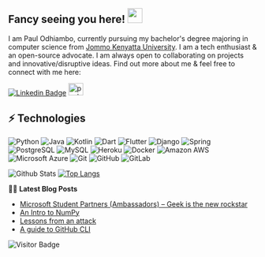## Fancy seeing you here! <img src="https://raw.githubusercontent.com/paulodhiambo/paulodhiambo/master/wave.gif" width="30px">

I am Paul Odhiambo, currently pursuing my bachelor's degree majoring in computer science from [Jommo Kenyatta University](https://jkuat.ac.ke/). I am a tech enthusiast & an open-source advocate. I am always open to collaborating on projects and innovative/disruptive ideas. Find out more about me & feel free to connect with me here:

[![Linkedin Badge](https://img.shields.io/badge/-paulodhiambo-blue?style=flat-square&logo=Linkedin&logoColor=white&link=https://www.linkedin.com/in/paulodhiambo/)](https://www.linkedin.com/in/paulodhiambo/)
<a href="https://dev.to/paulodhiambo">
  <img src="https://d2fltix0v2e0sb.cloudfront.net/dev-badge.svg" alt="paul odhiambo's DEV Profile" height="25" width="30">
</a>


## ⚡ Technologies

![Python](https://img.shields.io/badge/-Python-black?style=flat-square&logo=Python)
![Java](https://img.shields.io/badge/-java-E34A86?style=flat-square&logo=java)
![Kotlin](https://img.shields.io/badge/-Kotlin-430098?style=flat-square&logo=kotlin)
![Dart](https://img.shields.io/badge/-Dart-181717?style=flat-square&logo=dart)
![Flutter](https://img.shields.io/badge/-Flutter-FCA121?style=flat-square&logo=flutter)
![Django](https://img.shields.io/badge/-django-E34A86?style=flat-square&logo=django)
![Spring](https://img.shields.io/badge/-Spring-black?style=flat-square&logo=spring)
![PostgreSQL](https://img.shields.io/badge/-PostgreSQL-336791?style=flat-square&logo=postgresql)
![MySQL](https://img.shields.io/badge/-MySQL-black?style=flat-square&logo=mysql)
![Heroku](https://img.shields.io/badge/-Heroku-430098?style=flat-square&logo=heroku)
![Docker](https://img.shields.io/badge/-Docker-black?style=flat-square&logo=docker)
![Amazon AWS](https://img.shields.io/badge/Amazon%20AWS-232F3E?style=flat-square&logo=amazon-aws)
![Microsoft Azure](https://img.shields.io/badge/Microsoft%20Azure-232F7E?style=flat-square&logo=microsoft-azure)
![Git](https://img.shields.io/badge/-Git-black?style=flat-square&logo=git)
![GitHub](https://img.shields.io/badge/-GitHub-181717?style=flat-square&logo=github)
![GitLab](https://img.shields.io/badge/-GitLab-FCA121?style=flat-square&logo=gitlab)

![Github Stats](https://github-readme-stats.vercel.app/api?username=paulodhiambo&show_icons=true)
[![Top Langs](https://github-readme-stats.vercel.app/api/top-langs/?username=paulodhiambo&hide=css)](https://github.com/paulodhiambo/github-readme-stats)

📕📜 **Latest Blog Posts**
<!-- BLOG-POST-LIST:START -->
- [Microsoft Student Partners (Ambassadors) – Geek is the new rockstar](https://www.gautamkrishnar.com/microsoft-student-partners/)
- [An Intro to NumPy](https://www.gautamkrishnar.com/an-intro-to-numpy/)
- [Lessons from an attack](https://www.gautamkrishnar.com/lessons-from-an-attack/)
- [A guide to GitHub CLI](https://www.gautamkrishnar.com/a-guide-to-github-cli/)
<!-- BLOG-POST-LIST:END -->

![Visitor Badge](https://visitor-badge.laobi.icu/badge?page_id=paulodhiambo.paulodhiambo)
